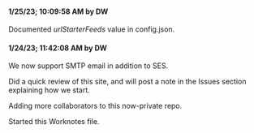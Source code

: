 #### 1/25/23; 10:09:58 AM by DW

Documented <i>urlStarterFeeds</i> value in config.json.

#### 1/24/23; 11:42:08 AM by DW

We now support SMTP email in addition to SES.

Did a quick review of this site, and will post a note in the Issues section explaining how we start. 

Adding more collaborators to this now-private repo.

Started this Worknotes file. 

